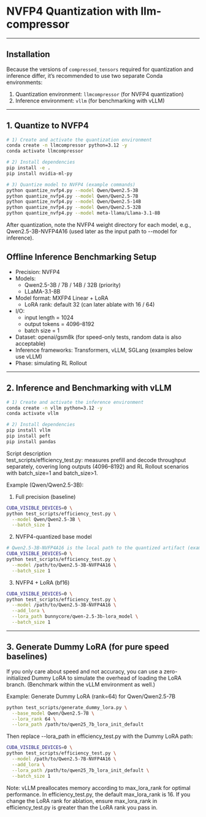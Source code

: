 # NVFP4 Quantization with llm-compressor

---

## Installation

Because the versions of `compressed_tensors` required for quantization and inference differ, it’s recommended to use two separate Conda environments:

1) Quantization environment: `llmcompressor` (for NVFP4 quantization)  
2) Inference environment: `vllm` (for benchmarking with vLLM)

---

## 1. Quantize to NVFP4

```bash
# 1) Create and activate the quantization environment
conda create -n llmcompressor python=3.12 -y
conda activate llmcompressor

# 2) Install dependencies
pip install -e .
pip install nvidia-ml-py

# 3) Quantize model to NVFP4 (example commands)
python quantize_nvfp4.py --model Qwen/Qwen2.5-3B
python quantize_nvfp4.py --model Qwen/Qwen2.5-7B
python quantize_nvfp4.py --model Qwen/Qwen2.5-14B
python quantize_nvfp4.py --model Qwen/Qwen2.5-32B
python quantize_nvfp4.py --model meta-llama/Llama-3.1-8B
```

After quantization, note the NVFP4 weight directory for each model, e.g., Qwen2.5-3B-NVFP4A16 (used later as the input path to --model for inference).

## Offline Inference Benchmarking Setup

- Precision: NVFP4
- Models:
  - Qwen2.5-3B / 7B / 14B / 32B (priority)
  - LLaMA-3.1-8B
- Model format: MXFP4 Linear + LoRA  
  - LoRA rank: default 32 (can later ablate with 16 / 64)
- I/O:
  - input length = 1024
  - output tokens = 4096–8192
  - batch size = 1
- Dataset: openai/gsm8k (for speed-only tests, random data is also acceptable)
- Inference frameworks: Transformers, vLLM, SGLang (examples below use vLLM)
- Phase: simulating RL Rollout

---

## 2. Inference and Benchmarking with vLLM

```bash
# 1) Create and activate the inference environment
conda create -n vllm python=3.12 -y
conda activate vllm

# 2) Install dependencies
pip install vllm
pip install peft
pip install pandas
```

Script description  
test_scripts/efficiency_test.py: measures prefill and decode throughput separately, covering long outputs (4096–8192) and RL Rollout scenarios with batch_size=1 and batch_size>1.

Example (Qwen/Qwen2.5-3B):

1. Full precision (baseline)
```bash
CUDA_VISIBLE_DEVICES=0 \
python test_scripts/efficiency_test.py \
  --model Qwen/Qwen2.5-3B \
  --batch_size 1
```

2. NVFP4-quantized base model
```bash
# Qwen2.5-3B-NVFP4A16 is the local path to the quantized artifact (example name)
CUDA_VISIBLE_DEVICES=0 \
python test_scripts/efficiency_test.py \
  --model /path/to/Qwen2.5-3B-NVFP4A16 \
  --batch_size 1
```

3. NVFP4 + LoRA (bf16)
```bash
CUDA_VISIBLE_DEVICES=0 \
python test_scripts/efficiency_test.py \
  --model /path/to/Qwen2.5-3B-NVFP4A16 \
  --add_lora \
  --lora_path bunnycore/qwen-2.5-3b-lora_model \
  --batch_size 1
```

---

## 3. Generate Dummy LoRA (for pure speed baselines)

If you only care about speed and not accuracy, you can use a zero-initialized Dummy LoRA to simulate the overhead of loading the LoRA branch. (Benchmark within the vLLM environment as well.)

Example: Generate Dummy LoRA (rank=64) for Qwen/Qwen2.5-7B
```bash
python test_scripts/generate_dummy_lora.py \
  --base_model Qwen/Qwen2.5-7B \
  --lora_rank 64 \
  --lora_path /path/to/qwen25_7b_lora_init_default
```

Then replace --lora_path in efficiency_test.py with the Dummy LoRA path:

```bash
CUDA_VISIBLE_DEVICES=0 \
python test_scripts/efficiency_test.py \
  --model /path/to/Qwen2.5-7B-NVFP4A16 \
  --add_lora \
  --lora_path /path/to/qwen25_7b_lora_init_default \
  --batch_size 1
```

Note: vLLM preallocates memory according to max_lora_rank for optimal performance. In efficiency_test.py, the default max_lora_rank is 16. If you change the LoRA rank for ablation, ensure max_lora_rank in efficiency_test.py is greater than the LoRA rank you pass in.